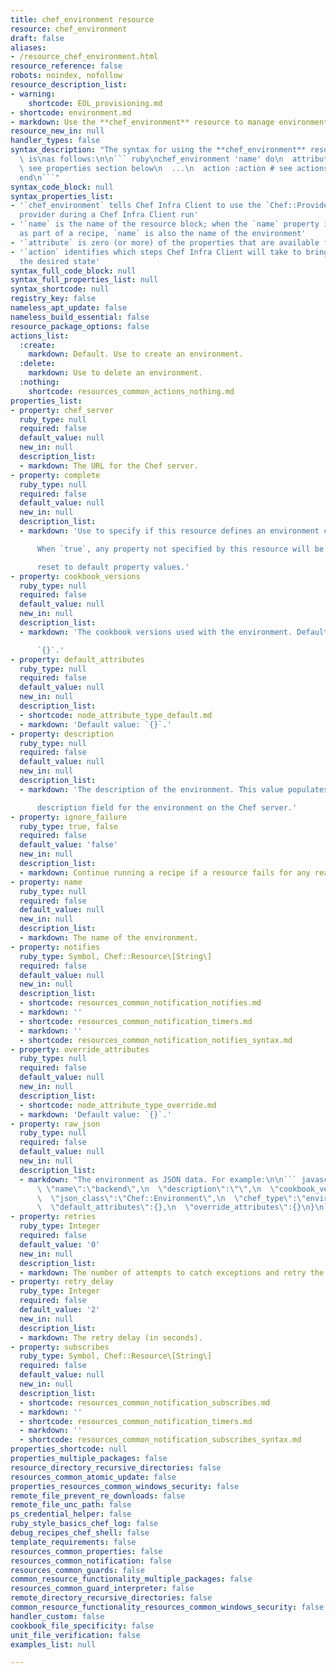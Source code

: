 ```yaml
---
title: chef_environment resource
resource: chef_environment
draft: false
aliases:
- /resource_chef_environment.html
resource_reference: false
robots: noindex, nofollow
resource_description_list:
- warning:
    shortcode: EOL_provisioning.md
- shortcode: environment.md
- markdown: Use the **chef_environment** resource to manage environments.
resource_new_in: null
handler_types: false
syntax_description: "The syntax for using the **chef_environment** resource in a recipe\
  \ is\nas follows:\n\n``` ruby\nchef_environment 'name' do\n  attribute 'value' #\
  \ see properties section below\n  ...\n  action :action # see actions section below\n\
  end\n```"
syntax_code_block: null
syntax_properties_list:
- '`chef_environment` tells Chef Infra Client to use the `Chef::Provider::ChefEnvironment`
  provider during a Chef Infra Client run'
- '`name` is the name of the resource block; when the `name` property is not specified
  as part of a recipe, `name` is also the name of the environment'
- '`attribute` is zero (or more) of the properties that are available for this resource'
- '`action` identifies which steps Chef Infra Client will take to bring the node into
  the desired state'
syntax_full_code_block: null
syntax_full_properties_list: null
syntax_shortcode: null
registry_key: false
nameless_apt_update: false
nameless_build_essential: false
resource_package_options: false
actions_list:
  :create:
    markdown: Default. Use to create an environment.
  :delete:
    markdown: Use to delete an environment.
  :nothing:
    shortcode: resources_common_actions_nothing.md
properties_list:
- property: chef_server
  ruby_type: null
  required: false
  default_value: null
  new_in: null
  description_list:
  - markdown: The URL for the Chef server.
- property: complete
  ruby_type: null
  required: false
  default_value: null
  new_in: null
  description_list:
  - markdown: 'Use to specify if this resource defines an environment completely.

      When `true`, any property not specified by this resource will be

      reset to default property values.'
- property: cookbook_versions
  ruby_type: null
  required: false
  default_value: null
  new_in: null
  description_list:
  - markdown: 'The cookbook versions used with the environment. Default value:

      `{}`.'
- property: default_attributes
  ruby_type: null
  required: false
  default_value: null
  new_in: null
  description_list:
  - shortcode: node_attribute_type_default.md
  - markdown: 'Default value: `{}`.'
- property: description
  ruby_type: null
  required: false
  default_value: null
  new_in: null
  description_list:
  - markdown: 'The description of the environment. This value populates the

      description field for the environment on the Chef server.'
- property: ignore_failure
  ruby_type: true, false
  required: false
  default_value: 'false'
  new_in: null
  description_list:
  - markdown: Continue running a recipe if a resource fails for any reason.
- property: name
  ruby_type: null
  required: false
  default_value: null
  new_in: null
  description_list:
  - markdown: The name of the environment.
- property: notifies
  ruby_type: Symbol, Chef::Resource\[String\]
  required: false
  default_value: null
  new_in: null
  description_list:
  - shortcode: resources_common_notification_notifies.md
  - markdown: ''
  - shortcode: resources_common_notification_timers.md
  - markdown: ''
  - shortcode: resources_common_notification_notifies_syntax.md
- property: override_attributes
  ruby_type: null
  required: false
  default_value: null
  new_in: null
  description_list:
  - shortcode: node_attribute_type_override.md
  - markdown: 'Default value: `{}`.'
- property: raw_json
  ruby_type: null
  required: false
  default_value: null
  new_in: null
  description_list:
  - markdown: "The environment as JSON data. For example:\n\n``` javascript\n{\n \
      \ \"name\":\"backend\",\n  \"description\":\"\",\n  \"cookbook_versions\":{},\n\
      \  \"json_class\":\"Chef::Environment\",\n  \"chef_type\":\"environment\",\n\
      \  \"default_attributes\":{},\n  \"override_attributes\":{}\n}\n```"
- property: retries
  ruby_type: Integer
  required: false
  default_value: '0'
  new_in: null
  description_list:
  - markdown: The number of attempts to catch exceptions and retry the resource.
- property: retry_delay
  ruby_type: Integer
  required: false
  default_value: '2'
  new_in: null
  description_list:
  - markdown: The retry delay (in seconds).
- property: subscribes
  ruby_type: Symbol, Chef::Resource\[String\]
  required: false
  default_value: null
  new_in: null
  description_list:
  - shortcode: resources_common_notification_subscribes.md
  - markdown: ''
  - shortcode: resources_common_notification_timers.md
  - markdown: ''
  - shortcode: resources_common_notification_subscribes_syntax.md
properties_shortcode: null
properties_multiple_packages: false
resource_directory_recursive_directories: false
resources_common_atomic_update: false
properties_resources_common_windows_security: false
remote_file_prevent_re_downloads: false
remote_file_unc_path: false
ps_credential_helper: false
ruby_style_basics_chef_log: false
debug_recipes_chef_shell: false
template_requirements: false
resources_common_properties: false
resources_common_notification: false
resources_common_guards: false
common_resource_functionality_multiple_packages: false
resources_common_guard_interpreter: false
remote_directory_recursive_directories: false
common_resource_functionality_resources_common_windows_security: false
handler_custom: false
cookbook_file_specificity: false
unit_file_verification: false
examples_list: null

---
```

